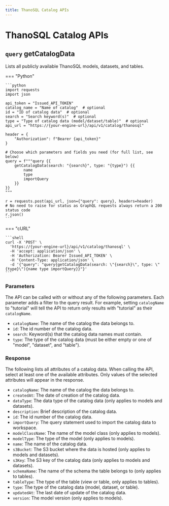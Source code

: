 ```yaml
---
title: ThanoSQL Catalog APIs
---
```


# **ThanoSQL Catalog APIs**


## __`query` getCatalogData__

Lists all publicly available ThanoSQL models, datasets, and tables.

=== "Python"

    ```python 
    import requests
    import json

    api_token = "Issued_API_TOKEN"
    catalog_name = "Name of catalog"  # optional
    id = "ID of catalog data"  # optional
    search = "Search keyword(s)"  # optional
    type = "Type of catalog data (model/dataset/table)"  # optional
    api_url = "https://{your-engine-url}/api/v1/catalog/thanosql"

    header = {
        "Authorization": f"Bearer {api_token}"
    }

    # Choose which parameters and fields you need (for full list, see below)
    query = f"""query {{
        getCatalogData(search: "{search}", type: "{type}") {{
            name
            type
            importQuery
        }}
    }}
    """

    r = requests.post(api_url, json={"query": query}, headers=header)
    # No need to raise for status as GraphQL requests always return a 200 status code
    r.json()
    ```

=== "cURL"

    ```shell
    curl -X 'POST' \
      'https://{your-engine-url}/api/v1/catalog/thanosql' \
      -H 'accept: application/json' \
      -H 'Authorization: Bearer Issued_API_TOKEN' \
      -H 'Content-Type: application/json' \
      -d '{"query": "query{getCatalogData(search: \"{search}\", type: \"{type}\"){name type importQuery}}"}'
    ```

### __Parameters__

The API can be called with or without any of the following parameters. Each parameter adds a filter to the query result. For example, setting `catalogName` to "tutorial" will tell the API to return only results with "tutorial" as their `catalogName`.

- `catalogName`: The name of the catalog the data belongs to.
- `id`: The id number of the catalog data.
- `search`: Keyword(s) that the catalog data names must contain.
- `type`: The type of the catalog data (must be either empty or one of "model", "dataset", and "table").

### __Response__

The following lists all attributes of a catalog data. When calling the API, select at least one of the available attributes. Only values of the selected attributes will appear in the response.

- `catalogName`: The name of the catalog the data belongs to.
- `createdAt`: The date of creation of the catalog data.
- `dataType`: The data type of the catalog data (only applies to models and datasets).
- `description`: Brief description of the catalog data.
- `id`: The id number of the catalog data.
- `importQuery`: The query statement used to import the catalog data to workspace.
- `modelClassName`: The name of the model class (only applies to models).
- `modelType`: The type of the model (only applies to models).
- `name`: The name of the catalog data.
- `s3Bucket`: The S3 bucket where the data is hosted (only applies to models and datasets).
- `s3Key`: The S3 key of the catalog data (only applies to models and datasets).
- `schemaName`: The name of the schema the table belongs to (only applies to tables).
- `tableType`: The type of the table (view or table, only applies to tables).
- `type`: The type of the catalog data (model, dataset, or table).
- `updatedAt`: The last date of update of the catalog data.
- `version`: The model version (only applies to models).

